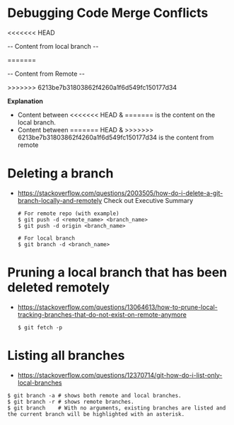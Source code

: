 # Debugging Code Merge Conflicts

<<<<<<< HEAD

-- Content from local branch --

=======  

-- Content from Remote --

\>>>>>>> 6213be7b31803862f4260a1f6d549fc150177d34

**Explanation**

* Content between <<<<<<< HEAD & ======= is the content on the local branch.
* Content between ======= HEAD & >>>>>>> 6213be7b31803862f4260a1f6d549fc150177d34 is the content from remote


# Deleting a branch
* https://stackoverflow.com/questions/2003505/how-do-i-delete-a-git-branch-locally-and-remotely Check out Executive Summary
  
  ```
  # For remote repo (with example)
  $ git push -d <remote_name> <branch_name>
  $ git push -d origin <branch_name>
  
  # For local branch
  $ git branch -d <branch_name>
  ```

# Pruning a local branch that has been deleted remotely
* https://stackoverflow.com/questions/13064613/how-to-prune-local-tracking-branches-that-do-not-exist-on-remote-anymore

  ```
  $ git fetch -p
  ```

# Listing all branches
* https://stackoverflow.com/questions/12370714/git-how-do-i-list-only-local-branches

```
$ git branch -a # shows both remote and local branches.
$ git branch -r # shows remote branches.
$ git branch    # With no arguments, existing branches are listed and the current branch will be highlighted with an asterisk.
```


